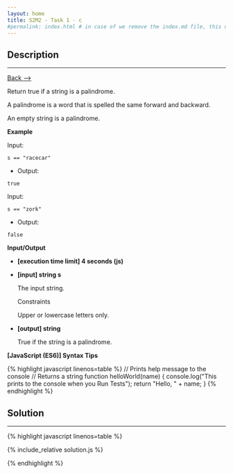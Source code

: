```yaml
---
layout: home
title: S2M2 - Task 1 - c
#permalink: index.html # in case of we remove the index.md file, this doc will be the index page
---
```


<div class="row">
<div class="columnStmt" markdown="1">

##  Description
------

[Back --> ](../README.md)

Return true if a string is a palindrome.

A palindrome is a word that is spelled the same forward and backward.

An empty string is a palindrome.

**Example**

Input:

```
s == "racecar"
```

-   Output:

```
true
```

Input:

```
s == "zork"
```

-   Output:

```
false
```

**Input/Output**

* **[execution time limit] 4 seconds (js)**

* **[input] string s**

    The input string.

    Constraints

    Upper or lowercase letters only.

* **[output] string**

    True if the string is a palindrome.

**[JavaScript (ES6)] Syntax Tips**

{% highlight javascript linenos=table %}
// Prints help message to the console
// Returns a string
function helloWorld(name) {
    console.log("This prints to the console when you Run Tests");
    return "Hello, " + name;
}
{% endhighlight %}

</div>
<div class="columnSol" markdown="1">

## Solution
------

{% highlight javascript linenos=table %}

{% include_relative solution.js %}

{% endhighlight %}

</div>
</div>